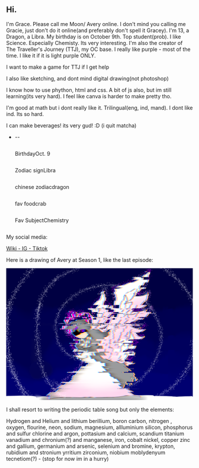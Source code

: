 <h2>Hi.</h2>
<p>I'm Grace. Please call me Moon/ Avery online. I don't mind you calling me Gracie, just don't do it online(and preferably don't spell it Gracey). I'm 13, a Dragon, a Libra. My birthday is on October 9th. Top student(prob). I like Science. Especially Chemisty. Its very interesting. I'm also the creator of The Traveller's Journey (TTJ), my OC base. I really like purple - most of the time. I like it if it is light purple ONLY.</p>
<p>I want to make a game for TTJ if I get help</p>
<p>I also like sketching, and dont mind digital drawing(not photoshop)</p>
<p>I know how to use phython, html and css. A bit of js also, but im still learning(its very hard). I feel like canva is harder to make pretty tho.</p>
<p>I'm good at math but i dont really like it. Trilingual(eng, ind, mand). I dont like ind. Its so hard.</p>
<p>I can make beverages! its very gud! :D (i quit matcha)</p>
<ul>
            <li>
                        <table>
                                    <tr>-</tr>
                                    <tr>-</tr>
                        </table>
                        <table>
                                    <tr>Birthday</tr>
                                    <tr>Oct. 9</tr>
                        </table>
                        <table>
                                    <tr>Zodiac sign</tr>
                                    <tr>Libra</tr>
                        </table>
                        <table>
                                    <tr>chinese zodiac</tr>
                                    <tr>dragon</tr>
                        </table>
                        <table>
                                    <tr>fav food</tr>
                                    <tr>crab</tr>
                        </table>
                        <table>
                                    <tr>Fav Subject</tr>
                                    <tr>Chemistry</tr>
                        </table>
            </li>
</ul>
<p>My social media:</p>
<a href="https://cookie-run-kingdom-ocs.fandom.com/wiki/User:DiamondMoon789">Wiki - </a>
<a href="#">IG - </a>
<a href="#">Tiktok</a>
<p>Here is a drawing of Avery at Season 1, like the last episode:</p>
<img src="Glitching avery;(.png" alt="Avery pic">
<p>I shall resort to writing the periodic table song but only the elements:</p>
<p>Hydrogen and Helium and lithium berillium, boron carbon, nitrogen , oxygen, flourine, neon, sodium, magnesium, allluminium silicon, phosphorus and sulfur chlorine and argon, pottasium and calcium, scandium titanium vanadium and chronium(?) and manganese, iron, cobalt nickel, copper zinc and gallium, germanium and arsenic, selenium and bromine, krypton, rubidium and stronium yrritium zirconium, niobium moblydenyum tecnetiom(?) - (stop for now im in a hurry)</p>

